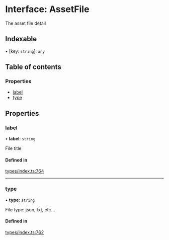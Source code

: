 # Interface: AssetFile

The asset file detail

## Indexable

▪ [key: `string`]: `any`

## Table of contents

### Properties

- [label](AssetFile.md#label)
- [type](AssetFile.md#type)

## Properties

### label

• **label**: `string`

File title

#### Defined in

[types/index.ts:764](https://github.com/nevermined-io/react-components/blob/f4befd5/catalog/src/types/index.ts#L764)

___

### type

• **type**: `string`

File type: json, txt, etc...

#### Defined in

[types/index.ts:762](https://github.com/nevermined-io/react-components/blob/f4befd5/catalog/src/types/index.ts#L762)
